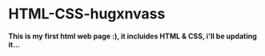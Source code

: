 # HTML-CSS-hugxnvass
**This is my first html web page :), it incluides HTML & CSS, i'll be updating it...**
